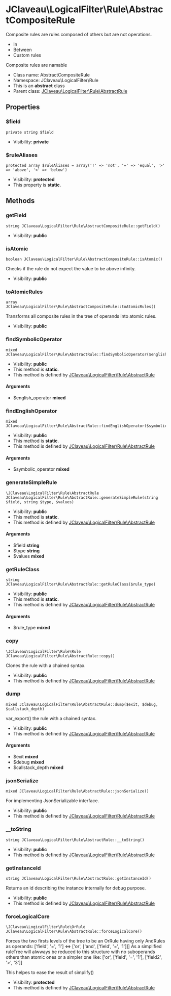 JClaveau\LogicalFilter\Rule\AbstractCompositeRule
===============

Composite rules are rules composed of others but are not operations.

+ In
+ Between
+ Custom rules

Composite rules are namable


* Class name: AbstractCompositeRule
* Namespace: JClaveau\LogicalFilter\Rule
* This is an **abstract** class
* Parent class: [JClaveau\LogicalFilter\Rule\AbstractRule](JClaveau-LogicalFilter-Rule-AbstractRule.md)





Properties
----------


### $field

    private string $field





* Visibility: **private**


### $ruleAliases

    protected array $ruleAliases = array('!' => 'not', '=' => 'equal', '>' => 'above', '<' => 'below')





* Visibility: **protected**
* This property is **static**.


Methods
-------


### getField

    string JClaveau\LogicalFilter\Rule\AbstractCompositeRule::getField()





* Visibility: **public**




### isAtomic

    boolean JClaveau\LogicalFilter\Rule\AbstractCompositeRule::isAtomic()

Checks if the rule do not expect the value to be above infinity.



* Visibility: **public**




### toAtomicRules

    array JClaveau\LogicalFilter\Rule\AbstractCompositeRule::toAtomicRules()

Transforms all composite rules in the tree of operands into
atomic rules.



* Visibility: **public**




### findSymbolicOperator

    mixed JClaveau\LogicalFilter\Rule\AbstractRule::findSymbolicOperator($english_operator)





* Visibility: **public**
* This method is **static**.
* This method is defined by [JClaveau\LogicalFilter\Rule\AbstractRule](JClaveau-LogicalFilter-Rule-AbstractRule.md)


#### Arguments
* $english_operator **mixed**



### findEnglishOperator

    mixed JClaveau\LogicalFilter\Rule\AbstractRule::findEnglishOperator($symbolic_operator)





* Visibility: **public**
* This method is **static**.
* This method is defined by [JClaveau\LogicalFilter\Rule\AbstractRule](JClaveau-LogicalFilter-Rule-AbstractRule.md)


#### Arguments
* $symbolic_operator **mixed**



### generateSimpleRule

    \JClaveau\LogicalFilter\Rule\AbstractRule JClaveau\LogicalFilter\Rule\AbstractRule::generateSimpleRule(string $field, string $type, $values)





* Visibility: **public**
* This method is **static**.
* This method is defined by [JClaveau\LogicalFilter\Rule\AbstractRule](JClaveau-LogicalFilter-Rule-AbstractRule.md)


#### Arguments
* $field **string**
* $type **string**
* $values **mixed**



### getRuleClass

    string JClaveau\LogicalFilter\Rule\AbstractRule::getRuleClass($rule_type)





* Visibility: **public**
* This method is **static**.
* This method is defined by [JClaveau\LogicalFilter\Rule\AbstractRule](JClaveau-LogicalFilter-Rule-AbstractRule.md)


#### Arguments
* $rule_type **mixed**



### copy

    \JClaveau\LogicalFilter\Rule\Rule JClaveau\LogicalFilter\Rule\AbstractRule::copy()

Clones the rule with a chained syntax.



* Visibility: **public**
* This method is defined by [JClaveau\LogicalFilter\Rule\AbstractRule](JClaveau-LogicalFilter-Rule-AbstractRule.md)




### dump

    mixed JClaveau\LogicalFilter\Rule\AbstractRule::dump($exit, $debug, $callstack_depth)

var_export() the rule with a chained syntax.



* Visibility: **public**
* This method is defined by [JClaveau\LogicalFilter\Rule\AbstractRule](JClaveau-LogicalFilter-Rule-AbstractRule.md)


#### Arguments
* $exit **mixed**
* $debug **mixed**
* $callstack_depth **mixed**



### jsonSerialize

    mixed JClaveau\LogicalFilter\Rule\AbstractRule::jsonSerialize()

For implementing JsonSerializable interface.



* Visibility: **public**
* This method is defined by [JClaveau\LogicalFilter\Rule\AbstractRule](JClaveau-LogicalFilter-Rule-AbstractRule.md)




### __toString

    string JClaveau\LogicalFilter\Rule\AbstractRule::__toString()





* Visibility: **public**
* This method is defined by [JClaveau\LogicalFilter\Rule\AbstractRule](JClaveau-LogicalFilter-Rule-AbstractRule.md)




### getInstanceId

    string JClaveau\LogicalFilter\Rule\AbstractRule::getInstanceId()

Returns an id describing the instance internally for debug purpose.



* Visibility: **public**
* This method is defined by [JClaveau\LogicalFilter\Rule\AbstractRule](JClaveau-LogicalFilter-Rule-AbstractRule.md)




### forceLogicalCore

    \JClaveau\LogicalFilter\Rule\OrRule JClaveau\LogicalFilter\Rule\AbstractRule::forceLogicalCore()

Forces the two firsts levels of the tree to be an OrRule having
only AndRules as operands:
['field', '=', '1'] <=> ['or', ['and', ['field', '=', '1']]]
As a simplified ruleTree will alwways be reduced to this structure
with no suboperands others than atomic ones or a simpler one like:
['or', ['field', '=', '1'], ['field2', '>', '3']]

This helpes to ease the result of simplify()

* Visibility: **protected**
* This method is defined by [JClaveau\LogicalFilter\Rule\AbstractRule](JClaveau-LogicalFilter-Rule-AbstractRule.md)



